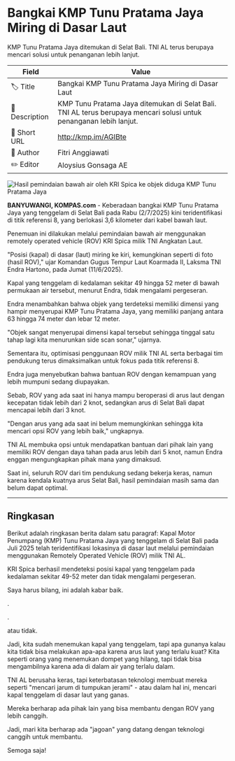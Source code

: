 # Bangkai KMP Tunu Pratama Jaya Miring di Dasar Laut

KMP Tunu Pratama Jaya ditemukan di Selat Bali. TNI AL terus berupaya mencari solusi untuk penanganan lebih lanjut.

| Field         | Value                                                       |
|---------------|-------------------------------------------------------------|
| 🏷️ Title       | Bangkai KMP Tunu Pratama Jaya Miring di Dasar Laut |
| 📝 Description | KMP Tunu Pratama Jaya ditemukan di Selat Bali. TNI AL terus berupaya mencari solusi untuk penanganan lebih lanjut. |
| 🔗 Short URL   | http://kmp.im/AGIBte |
| 👤 Author      | Fitri Anggiawati |
| ✏️ Editor      | Aloysius Gonsaga AE |

![Hasil pemindaian bawah air oleh KRI Spica ke objek diduga KMP Tunu Pratama Jaya](https://asset.kompas.com/crops/pEJLp6QdfWBu5P-I7RkXvnhGk_I=/0x0:0x0/750x500/data/photo/2025/07/11/68710cc64e32d.jpg)

**BANYUWANGI, KOMPAS.com** - Keberadaan bangkai KMP Tunu Pratama Jaya yang tenggelam di Selat Bali pada Rabu (2/7/2025) kini teridentifikasi di titik referensi 8, yang berlokasi 3,6 kilometer dari kabel bawah laut.

Penemuan ini dilakukan melalui pemindaian bawah air menggunakan remotely operated vehicle (ROV) KRI Spica milik TNI Angkatan Laut.

\"Posisi (kapal) di dasar (laut) miring ke kiri, kemungkinan seperti di foto (hasil ROV),\" ujar Komandan Gugus Tempur Laut Koarmada II, Laksma TNI Endra Hartono, pada Jumat (11/6/2025).

Kapal yang tenggelam di kedalaman sekitar 49 hingga 52 meter di bawah permukaan air tersebut, menurut Endra, tidak mengalami pergeseran.

Endra menambahkan bahwa objek yang terdeteksi memiliki dimensi yang hampir menyerupai KMP Tunu Pratama Jaya, yang memiliki panjang antara 63 hingga 74 meter dan lebar 12 meter.

\"Objek sangat menyerupai dimensi kapal tersebut sehingga tinggal satu tahap lagi kita menurunkan side scan sonar,\" ujarnya.

Sementara itu, optimisasi penggunaan ROV milik TNI AL serta berbagai tim pendukung terus dimaksimalkan untuk fokus pada titik referensi 8.

Endra juga menyebutkan bahwa bantuan ROV dengan kemampuan yang lebih mumpuni sedang diupayakan.

Sebab, ROV yang ada saat ini hanya mampu beroperasi di arus laut dengan kecepatan tidak lebih dari 2 knot, sedangkan arus di Selat Bali dapat mencapai lebih dari 3 knot.

\"Dengan arus yang ada saat ini belum memungkinkan sehingga kita mencari opsi ROV yang lebih baik,\" ungkapnya.

TNI AL membuka opsi untuk mendapatkan bantuan dari pihak lain yang memiliki ROV dengan daya tahan pada arus lebih dari 5 knot, namun Endra enggan mengungkapkan pihak mana yang dimaksud.

Saat ini, seluruh ROV dari tim pendukung sedang bekerja keras, namun karena kendala kuatnya arus Selat Bali, hasil pemindaian masih sama dan belum dapat optimal.

---
## Ringkasan

Berikut adalah ringkasan berita dalam satu paragraf: Kapal Motor Penumpang (KMP) Tunu Pratama Jaya yang tenggelam di Selat Bali pada Juli 2025 telah teridentifikasi lokasinya di dasar laut melalui pemindaian menggunakan Remotely Operated Vehicle (ROV) milik TNI AL.

 KRI Spica berhasil mendeteksi posisi kapal yang tenggelam pada kedalaman sekitar 49-52 meter dan tidak mengalami pergeseran.



Saya harus bilang, ini adalah kabar baik.

.

.

 atau tidak.

 Jadi, kita sudah menemukan kapal yang tenggelam, tapi apa gunanya kalau kita tidak bisa melakukan apa-apa karena arus laut yang terlalu kuat? Kita seperti orang yang menemukan dompet yang hilang, tapi tidak bisa mengambilnya karena ada di dalam air yang terlalu dalam.

 TNI AL berusaha keras, tapi keterbatasan teknologi membuat mereka seperti "mencari jarum di tumpukan jerami" - atau dalam hal ini, mencari kapal tenggelam di dasar laut yang ganas.

 Mereka berharap ada pihak lain yang bisa membantu dengan ROV yang lebih canggih.

 Jadi, mari kita berharap ada "jagoan" yang datang dengan teknologi canggih untuk membantu.

 Semoga saja!
